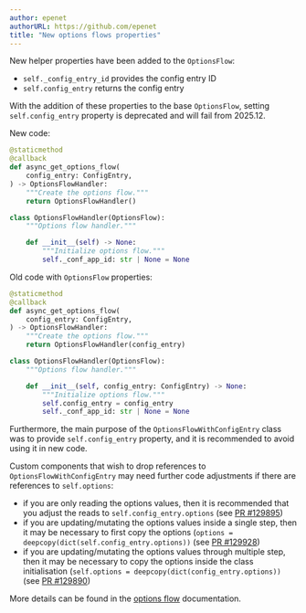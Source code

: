 ```yaml
---
author: epenet
authorURL: https://github.com/epenet
title: "New options flows properties"
---
```


New helper properties have been added to the `OptionsFlow`:
- `self._config_entry_id` provides the config entry ID
- `self.config_entry` returns the config entry

With the addition of these properties to the base `OptionsFlow`, setting `self.config_entry` property is deprecated and will fail from 2025.12.

New code:
```python
@staticmethod
@callback
def async_get_options_flow(
    config_entry: ConfigEntry,
) -> OptionsFlowHandler:
    """Create the options flow."""
    return OptionsFlowHandler()

class OptionsFlowHandler(OptionsFlow):
    """Options flow handler."""

    def __init__(self) -> None:
        """Initialize options flow."""
        self._conf_app_id: str | None = None
```

Old code with `OptionsFlow` properties:
```python
@staticmethod
@callback
def async_get_options_flow(
    config_entry: ConfigEntry,
) -> OptionsFlowHandler:
    """Create the options flow."""
    return OptionsFlowHandler(config_entry)

class OptionsFlowHandler(OptionsFlow):
    """Options flow handler."""

    def __init__(self, config_entry: ConfigEntry) -> None:
        """Initialize options flow."""
        self.config_entry = config_entry
        self._conf_app_id: str | None = None
```

Furthermore, the main purpose of the `OptionsFlowWithConfigEntry` class was to provide `self.config_entry` property, and it is recommended to avoid using it in new code.

Custom components that wish to drop references to `OptionsFlowWithConfigEntry` may need further code adjustments if there are references to `self.options`:
- if you are only reading the options values, then it is recommended that you adjust the reads to `self.config_entry.options` (see [PR #129895](https://github.com/home-assistant/core/pull/129895))
- if you are updating/mutating the options values inside a single step, then it may be necessary to first copy the options (`options = deepcopy(dict(self.config_entry.options))` (see [PR #129928](https://github.com/home-assistant/core/pull/129928))
- if you are updating/mutating the options values through multiple step, then it may be necessary to copy the options inside the class initialisation (`self.options = deepcopy(dict(config_entry.options))` (see [PR #129890]( https://github.com/home-assistant/core/pull/129890))

More details can be found in the [options flow](/docs/config_entries_options_flow_handler) documentation.
